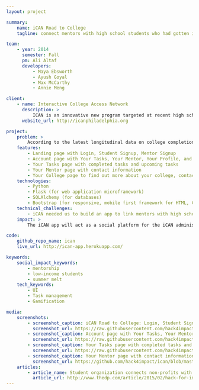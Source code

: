 ```yaml
---
layout: project

summary:
    name: iCAN Road to College
    tagline: connect mentors with high school students who had gotten into college to mitigate "summer melt"

team:
    - year: 2014
      semester: Fall
      pm: Ali Altaf
      developers:
          - Maya Ebsworth
          - Ayush Goyal
          - Max McCarthy
          - Annie Meng

client:
    - name: Interactive College Access Network
      description: >
          ICAN is an innovative new program targeted at recent high school graduates from Philadelphia who intend to matriculate at college. Using mentorship and mobile applications to support low-income students through the summer between high school and college, we hope to decrease the number of students who are accepted to college but never enroll: an issue the experts call ["summer melt"](http://www.ed.gov/blog/2013/07/summer-melt/).
      website_url: http://icanphiladelphia.org

project:
    problem: >
        According to the latest longitudinal data on college completion, only 10% of entering 9th graders to the School District of Philadelphia in 1999-2000 had graduated from college by 2009. Despite increasing college access and completion rates for low-income students, college completion is still troublingly low. A lack of college degree severely limits individual employability, diminishes earning potentials, and stifles economic development in Philadelphia -- however, as education scholars have begun to discover, a key junction for intervention lies in the summer after high school graduation.
    features:
        - Landing page with Login, Student Signup, Mentor Signup
        - Account page with Your Tasks, Your Mentor, Your Profile, and Your College 
        - Your Tasks page with completed tasks and upcoming tasks
        - Your Mentor page with contact information
        - Your College page to find out more about your college, contac the admissions office, and more.
    technologies:
        - Python
        - Flask (for web application microframework)
        - SQLAlchemy (for databases)
        - Bootstrap (for responsive, mobile first framework for HTML, CSS, and JS)
    technical_challenges:
        - iCAN needed us to build an app to link mentors with high school students who had gotten into college, but the key part was making the UI and overall experience good enough to incentivize students to use it. We began by sitting down with members from the iCAN team to get a thorough understanding of the application they wanted us to build and over several hours we refined this down to a list of well-defined features. Over the course of the semester we met with the iCAN team every two weeks to determine which features were most important to work on, and at these meetings we refined the work we had previously completed.
    impact: >
        The iCAN app will act as a social platform for the iCAN administrator and student to connect, with clickable links to relevant tasks such as enrolling for classes, reading a tuition bill, and selecting a dorm. Students will be able to respond to received messages to request help from the iCAN administrator if needed. The iCAN app will also provide a social network for other iCAN participants through FAQ forums and links to social media like Facebook.

code:
    github_repo_name: ican
    live_url: http://ican-app.herokuapp.com/

keywords:
    social_impact_keywords:
        - mentorship
        - low-income students
        - summer melt
    tech_keywords:
        - UI
        - Task management
        - Gamification

media:
    screenshots:
        - screenshot_caption: iCAN Road to College: Login, Student Signup, Mentor Signup
          screenshot_url: https://raw.githubusercontent.com/hack4impact/ican/master/ss01.png
        - screenshot_caption: Account page with Your Tasks, Your Mentor, Your Profile, and Your College
          screenshot_url: https://raw.githubusercontent.com/hack4impact/ican/master/ss03.png
        - screenshot_caption: Your Tasks page with completed tasks and upcoming tasks
          screenshot_url: https://raw.githubusercontent.com/hack4impact/ican/master/ss04.png
        - screenshot_caption: Your Mentor page with contact information
          screenshot_url: https://github.com/hack4impact/ican/blob/master/ss05.png
    articles:
        - article_name: Student organization connects non-profits with app development
          article_url: http://www.thedp.com/article/2015/02/hack-for-impact
---
```

